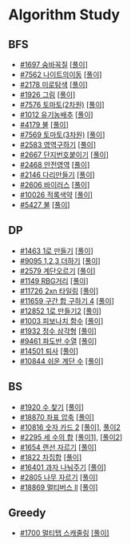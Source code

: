 # Algorithm Study

## BFS
- [#1697 숨바꼭질](https://www.acmicpc.net/problem/1697) [[풀이]](Algorithms/BFS/1697.swift)
- [#7562 나이트의이동](https://www.acmicpc.net/problem/7562) [[풀이]](Algorithms/BFS/7562.swift)
- [#2178 미로탐색](https://www.acmicpc.net/problem/2178) [[풀이]](Algorithms/BFS/2178.swift)
- [#1926 그림](https://www.acmicpc.net/problem/1926) [[풀이]](Algorithms/BFS/1926.swift)
- [#7576 토마토(2차원)](https://www.acmicpc.net/problem/7576) [[풀이]](Algorithms/BFS/7576.swift)
- [#1012 유기농배추](https://www.acmicpc.net/problem/1012) [[풀이]](Algorithms/BFS/1012.swift)
- [#4179 불](https://www.acmicpc.net/problem/4179) [[풀이]](Algorithms/BFS/4179.swift)
- [#7569 토마토(3차원)](https://www.acmicpc.net/problem/7569) [[풀이]](Algorithms/BFS/7569.swift)
- [#2583 영역구하기](https://www.acmicpc.net/problem/2583) [[풀이]](Algorithms/BFS/2583.swift)
- [#2667 단지번호붙이기](https://www.acmicpc.net/problem/2667) [[풀이]](Algorithms/BFS/2667.swift)
- [#2468 안전영역](https://www.acmicpc.net/problem/2468) [[풀이]](Algorithms/BFS/2468.swift)
- [#2146 다리만들기](https://www.acmicpc.net/problem/2146) [[풀이]](Algorithms/BFS/2146.swift)
- [#2606 바이러스](https://www.acmicpc.net/problem/2606) [[풀이]](Algorithms/BFS/2606.swift)
- [#10026 적록색약](https://www.acmicpc.net/problem/10026) [[풀이]](Algorithms/BFS/10026.swift)
- [#5427 불](https://www.acmicpc.net/problem/5427) [[풀이]](Algorithms/BFS/5427.swift)

## DP
- [#1463 1로 만들기](https://www.acmicpc.net/problem/1463) [[풀이]](Algorithms/DP/1463.swift)
- [#9095 1,2,3 더하기](https://www.acmicpc.net/problem/9095) [[풀이]](Algorithms/DP/9095.swift)
- [#2579 계단오르기](https://www.acmicpc.net/problem/2579) [[풀이]](Algorithms/DP/2579.swift)
- [#1149 RBG거리](https://www.acmicpc.net/problem/1149) [[풀이]](Algorithms/DP/1149.swift)
- [#11726 2xn 타일링](https://www.acmicpc.net/problem/11726) [[풀이]](Algorithms/DP/11726.swift)
- [#11659 구간 합 구하기 4](https://www.acmicpc.net/problem/11659) [[풀이]](Algorithms/DP/11659.swift)
- [#12852 1로 만들기2](https://www.acmicpc.net/problem/12852) [[풀이]](Algorithms/DP/12852.swift)
- [#1003 피보나치 함수](https://www.acmicpc.net/problem/1003) [[풀이]](Algorithms/DP/1003.swift)
- [#1932 정수 삼각형](https://www.acmicpc.net/problem/1932) [[풀이]](Algorithms/DP/1932.swift)
- [#9461 파도반 수열](https://www.acmicpc.net/problem/9461) [[풀이]](Algorithms/DP/9461.swift)
- [#14501 퇴사](https://www.acmicpc.net/problem/14501) [[풀이]](Algorithms/DP/14501.swift)
- [#10844 쉬운 계단 수](https://www.acmicpc.net/problem/10844) [[풀이]](Algorithms/DP/10844.swift)

## BS
- [#1920 수 찾기](https://www.acmicpc.net/problem/1920) [[풀이]](Algorithms/BS/1920.swift)
- [#18870 좌표 압축](https://www.acmicpc.net/problem/18870) [[풀이]](Algorithms/BS/18870.swift)
- [#10816 숫자 카드 2](https://www.acmicpc.net/problem/10816) [[풀이]](Algorithms/BS/10816.swift), [풀이2](Algorithms/BS/10816_v2.swift)
- [#2295 세 수의 합](https://www.acmicpc.net/problem/2295) [[풀이1]](Algorithms/BS/2295_1.swift), [[풀이2]](Algorithms/BS/2295_2.swift)
- [#1654 랜선 자르기](https://www.acmicpc.net/problem/1654) [[풀이]](Algorithms/BS/1654.swift)
- [#1822 차집합](https://www.acmicpc.net/problem/1822)  [[풀이]](Algorithms/BS/1822.swift)
- [#16401 과자 나눠주기](https://www.acmicpc.net/problem/16401)  [[풀이]](Algorithms/BS/16401.swift)
- [#2805 나무 자르기](https://www.acmicpc.net/problem/2805)  [[풀이]](Algorithms/BS/2805.swift)
- [#18869 멀티버스 ll](https://www.acmicpc.net/problem/18869)  [[풀이]](Algorithms/BS/18869.swift)

## Greedy
- [#1700 멀티탭 스캐줄링](https://www.acmicpc.net/problem/1700)  [[풀이]](Algorithms/Greedy/1700.swift)